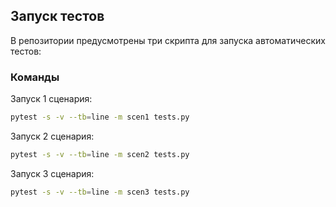 ## Запуск тестов

В репозитории предусмотрены три скрипта для запуска автоматических тестов:

### Команды

Запуск 1 сценария:

```bash
pytest -s -v --tb=line -m scen1 tests.py 
```
Запуск 2 сценария:

```bash
pytest -s -v --tb=line -m scen2 tests.py 
```
Запуск 3 сценария:

```bash
pytest -s -v --tb=line -m scen3 tests.py 
```
